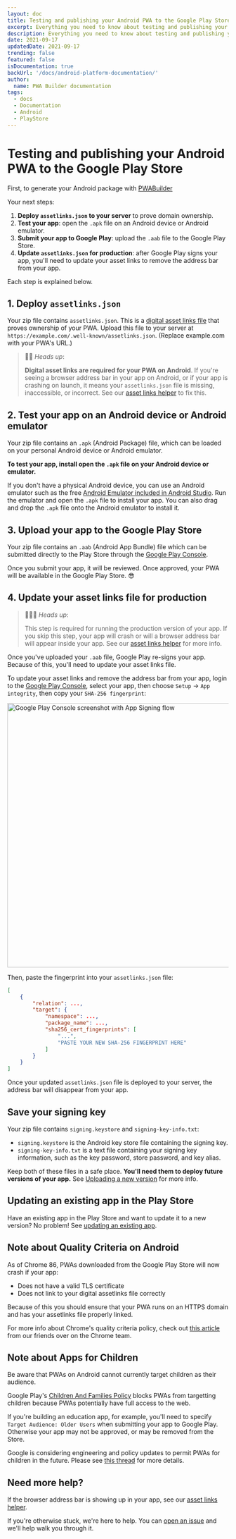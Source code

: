```yaml
---
layout: doc
title: Testing and publishing your Android PWA to the Google Play Store
excerpt: Everything you need to know about testing and publishing your Android PWA to the Google Play Store
description: Everything you need to know about testing and publishing your Android PWA to the Google Play Store
date: 2021-09-17
updatedDate: 2021-09-17
trending: false
featured: false
isDocumentation: true
backUrl: '/docs/android-platform-documentation/'
author:
  name: PWA Builder documentation
tags:
  - docs
  - Documentation
  - Android
  - PlayStore
---
```


# Testing and publishing your Android PWA to the Google Play Store

First, to generate your Android package with [PWABuilder](https://www.pwabuilder.com)

Your next steps:
1. **Deploy `assetlinks.json` to your server** to prove domain ownership.
2. **Test your app**: open the `.apk` file on an Android device or Android emulator.
3. **Submit your app to Google Play**: upload the `.aab` file to the Google Play Store.
4. **Update `assetlinks.json` for production**: after Google Play signs your app, you'll need to update your asset links to remove the address bar from your app.

Each step is explained below.

## 1. Deploy `assetlinks.json`

Your zip file contains `assetlinks.json`. This is a [digital asset links file](https://developers.google.com/web/updates/2019/08/twas-quickstart#creating-your-asset-link-file) that proves ownership of your PWA. Upload this file to your server at `https://example.com/.well-known/assetlinks.json`. (Replace example.com with your PWA's URL.)

> 💁‍♂️ *Heads up*: 
> 
> **Digital asset links are required for your PWA on Android**. If you're seeing a browser address bar in your app on Android, or if your app is crashing on launch, it means your `assetlinks.json` file is missing, inaccessible, or incorrect. See our [asset links helper](/Asset-links.md) to fix this.

## 2. Test your app on an Android device or Android emulator
Your zip file contains an `.apk` (Android Package) file, which can be loaded on your personal Android device or Android emulator.

**To test your app, install open the `.apk` file on your Android device or emulator.**

If you don't have a physical Android device, you can use an Android emulator such as the free [Android Emulator included in Android Studio](https://developer.android.com/studio/run/emulator). Run the emulator and open the `.apk` file to install your app. You can also drag and drop the `.apk` file onto the Android emulator to install it.

## 3. Upload your app to the Google Play Store

Your zip file contains an `.aab` (Android App Bundle) file which can be submitted directly to the Play Store through the [Google Play Console](https://developer.android.com/distribute/console).

Once you submit your app, it will be reviewed. Once approved, your PWA will be available in the Google Play Store. 😎

## 4. Update your asset links file for production

> 💁🏽‍♀️ *Heads up*: 
> 
> This step is required for running the production version of your app. If you skip this step, your app will crash or will a browser address bar will appear inside your app. See our [asset links helper](/Asset-links.md#validate-your-assetlinksjson-file) for more info.

Once you've uploaded your `.aab` file, Google Play re-signs your app. Because of this, you'll need to update your asset links file.

To update your asset links and remove the address bar from your app, login to the [Google Play Console](https://developer.android.com/distribute/console), select your app, then choose `Setup` -> `App integrity`, then copy your `SHA-256 fingerprint`:

<img src="/static/google-play-signing.png" alt="Google Play Console screenshot with App Signing flow" width="600px" />

Then, paste the fingerprint into your `assetlinks.json` file:

```json
[
    {
        "relation": ...,
        "target": {
            "namespace": ...,
            "package_name": ...,
            "sha256_cert_fingerprints": [
                "...",
                "PASTE YOUR NEW SHA-256 FINGERPRINT HERE"
            ]
        }
    }
]
```

Once your updated `assetlinks.json` file is deployed to your server, the address bar will disappear from your app.

## Save your signing key

Your zip file contains `signing.keystore` and `signing-key-info.txt`:

- `signing.keystore` is the Android key store file containing the signing key.
- `signing-key-info.txt` is a text file containing your signing key information, such as the key password, store password, and key alias.

Keep both of these files in a safe place. **You'll need them to deploy future versions of your app.** See [Uploading a new version](#uploading-a-new-version) for more info.

## Updating an existing app in the Play Store

Have an existing app in the Play Store and want to update it to a new version? No problem! See [updating an existing app](/docs/android/updating-your-existing-app).

## Note about Quality Criteria on Android

As of Chrome 86, PWAs downloaded from the Google Play Store will now crash if your app:
- Does not have a valid TLS certificate
- Does not link to your digital assetlinks file correctly

Because of this you should ensure that your PWA runs on an HTTPS domain and has your assetlinks file properly linked.

For more info about Chrome's quality criteria policy, check out [this article](https://blog.chromium.org/2020/06/changes-to-quality-criteria-for-pwas.html) from our friends over on the Chrome team.

## Note about Apps for Children

Be aware that PWAs on Android cannot currently target children as their audience.

Google Play's [Children And Families Policy](https://developer.android.com/google-play/guides/families) blocks PWAs from targetting children because PWAs potentially have full access to the web.

If you're building an education app, for example, you'll need to specify `Target Audience: Older Users` when submitting your app to Google Play. Otherwise your app may not be approved, or may be removed from the Store.

Google is considering engineering and policy updates to permit PWAs for children in the future. Please see [this thread](https://github.com/pwa-builder/PWABuilder/issues/1752) for more details.

## Need more help?

If the browser address bar is showing up in your app, see our [asset links helper](https://github.com/pwa-builder/CloudAPK/blob/master/Asset-links.md).

If you're otherwise stuck, we're here to help. You can [open an issue](https://github.com/pwa-builder/pwabuilder/issues) and we'll help walk you through it.

